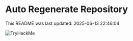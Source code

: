 # Auto Regenerate Repository

This README was last updated: 2025-06-13 22:46:04

 ![TryHackMe](https://tryhackme.com/badge/533634)